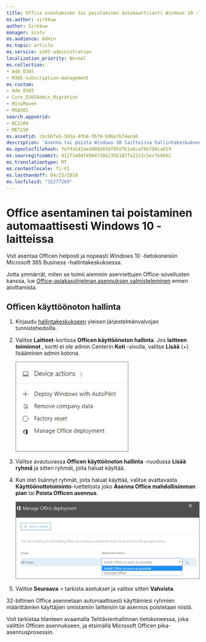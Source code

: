 ```yaml
---
title: Office asentaminen tai poistaminen automaattisesti Windows 10 -laitteissa
ms.author: sirkkuw
author: Sirkkuw
manager: scotv
ms.audience: Admin
ms.topic: article
ms.service: o365-administration
localization_priority: Normal
ms.collection:
- Adm_O365
- M365-subscription-management
ms.custom:
- Adm_O365
- Core_O365Admin_Migration
- MiniMaven
- MSB365
search.appverid:
- BCS160
- MET150
ms.assetid: cbc6bfe5-565a-4fb8-95f0-b06e7b74ac46
description: 'Asenna tai poista Windows-10 laitteissa hallintakeskukseen 365 Microsoft Business Office. '
ms.openlocfilehash: fef4a543aed489202bf05dfb1e8cafbb784ca819
ms.sourcegitcommit: 81273a9df49647286235b187fa2213c5ec7e8b62
ms.translationtype: MT
ms.contentlocale: fi-FI
ms.lasthandoff: 04/23/2019
ms.locfileid: "32277269"
---
```

# <a name="automatically-install-or-uninstall-office-on-windows-10-devices"></a>Office asentaminen tai poistaminen automaattisesti Windows 10 -laitteissa

Voit asentaa Officen helposti ja nopeasti Windows 10 -tietokoneisiin Microsoft 365 Business -hallintakeskuksessa.
  
Jotta ymmärrät, miten se toimii aiemmin asennettujen Office-sovellusten kanssa, lue [Office-asiakasohjelman asennuksen valmisteleminen](prepare-for-office-client-deployment.md) ennen aloittamista. 
  
## <a name="manage-office-deployments"></a>Officen käyttöönoton hallinta

1. Kirjaudu [hallintakeskukseen](https://aka.ms/bcsportal) yleisen järjestelmänvalvojan tunnistetiedoilla. 
    
2. Valitse **Laitteet**-kortissa **Officen käyttöönoton hallinta**.
      Jos **laitteen toiminnot** , kortti ei ole admin Centerin **Koti** -sivulla, valitse **Lisää** (+) lisääminen admin kotona.
    
    ![Screenshot of the Devices card in the admin center](media/9982e784-dbf9-4a76-a159-bb3e2e5aa23f.png)
  
3. Valitse avautuvassa **Officen käyttöönoton hallinta** -ruudussa **Lisää ryhmä** ja sitten ryhmät, joita haluat käyttää.
    
4. Kun olet lisännyt ryhmät, joita haluat käyttää, valitse avattavasta **Käyttöönottotoiminto**-luettelosta joko **Asenna Office mahdollisimman pian** tai **Poista Officen asennus**.
    
    ![In the Manage Office deployment pane, choose either Install Office as soon as possible, or Uninstall Office.](media/00f24a61-1848-40c0-b037-78d726c7d757.png)
  
5. Valitse **Seuraava** \> tarkista asetukset ja valitse sitten **Vahvista**.
    
32-bittinen Office asennetaan automaattisesti käyttämiesi ryhmien määrittämien käyttäjien omistamiin laitteisiin tai asennus poistetaan niistä.
  
Voit tarkistaa tilanteen avaamalla Tehtävienhallinnan tietokoneessa, joka valittiin Officen asennukseen, ja etsimällä Microsoft Officen pika-asennusprosessin.
  


